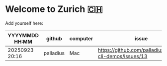 # Welcome to Zurich 🇨🇭

Add yourself here:

| YYYYMMDD HH:MM | github | computer | issue |
|---|---|---|---|
| 20250923 20:16 | palladius | Mac | https://github.com/palladius/gemini-cli-demos/issues/13 |